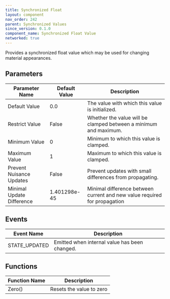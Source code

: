 ```yaml
---
title: Synchronized Float
layout: component
nav_order: 242
parent: Synchronized Values
since_version: 0.1.0
component_name: Synchronized Float Value
networked: true
---
```


Provides a synchronized float value which may be used for changing material appearances.

## Parameters

| Parameter Name            | Default Value | Description                                                               |
|---------------------------|---------------|---------------------------------------------------------------------------|
| Default Value             | 0.0           | The value with which this value is initialized.                           |
| Restrict Value            | False         | Whether the value will be clamped between a minimum and maximum.          |
| Minimum Value             | 0             | Minimum to which this value is clamped.                                   |
| Maximum Value             | 1             | Maximum to which this value is clamped.                                   |
| Prevent Nuisance Updates  | False         | Prevent updates with small differences from propagating.                  |
| Minimal Update Difference | 1.401298e-45  | Minimal difference between current and new value required for propagation |

## Events

| Event Name    | Description                                   |
|---------------|-----------------------------------------------|
| STATE_UPDATED | Emitted when internal value has been changed. |

## Functions

| Function Name | Description              |
|---------------|--------------------------|
| Zero()        | Resets the value to zero |